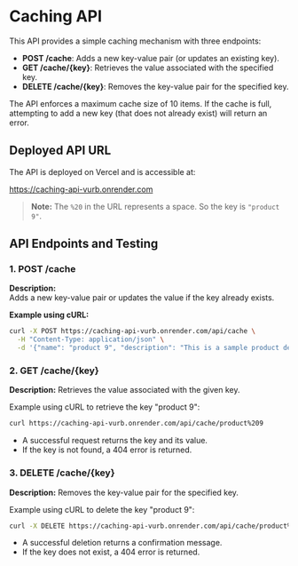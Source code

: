 # Caching API

This API provides a simple caching mechanism with three endpoints:

- **POST /cache**: Adds a new key-value pair (or updates an existing key).
- **GET /cache/{key}**: Retrieves the value associated with the specified key.
- **DELETE /cache/{key}**: Removes the key-value pair for the specified key.

The API enforces a maximum cache size of 10 items. If the cache is full, attempting to add a new key (that does not already exist) will return an error.

## Deployed API URL

The API is deployed on Vercel and is accessible at:

https://caching-api-vurb.onrender.com



> **Note:** The `%20` in the URL represents a space. So the key is `"product 9"`.

## API Endpoints and Testing

### 1. POST /cache

**Description:**  
Adds a new key-value pair or updates the value if the key already exists.

**Example using cURL:**

```bash
curl -X POST https://caching-api-vurb.onrender.com/api/cache \
  -H "Content-Type: application/json" \
  -d '{"name": "product 9", "description": "This is a sample product description"}'

``` 

### 2. GET /cache/{key}
**Description:**
Retrieves the value associated with the given key.

Example using cURL to retrieve the key "product 9":

```bash
curl https://caching-api-vurb.onrender.com/api/cache/product%209
```

- A successful request returns the key and its value.
- If the key is not found, a 404 error is returned.


### 3. DELETE /cache/{key}
**Description:**
Removes the key-value pair for the specified key.

Example using cURL to delete the key "product 9":

```bash
curl -X DELETE https://caching-api-vurb.onrender.com/api/cache/product%209
```

- A successful deletion returns a confirmation message.
- If the key does not exist, a 404 error is returned.